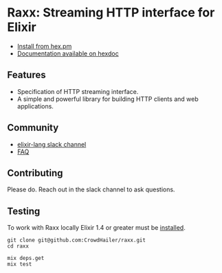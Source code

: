 # Raxx: Streaming HTTP interface for Elixir

- [Install from hex.pm](https://hex.pm/packages/raxx)
- [Documentation available on hexdoc](https://hexdocs.pm/raxx)

## Features

- Specification of HTTP streaming interface.
- A simple and powerful library for building HTTP clients and web applications.

## Community

- [elixir-lang slack channel](https://elixir-lang.slack.com/messages/C56H3TBH8/)
- [FAQ](FAQ.md)

## Contributing

Please do.
Reach out in the slack channel to ask questions.

## Testing

To work with Raxx locally Elixir 1.4 or greater must be [installed](https://elixir-lang.org/install.html).

```
git clone git@github.com:CrowdHailer/raxx.git
cd raxx

mix deps.get
mix test
```
